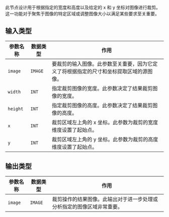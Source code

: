 此节点设计用于根据指定的宽度和高度以及给定的 x 和 y 坐标对图像进行裁剪。这一功能对于聚焦于图像的特定区域或调整图像大小以满足某些要求至关重要。

## 输入类型
| 参数名称 | 数据类型 | 作用 |
| --- | --- | --- |
| `image` | `IMAGE` | 要裁剪的输入图像。此参数至关重要，因为它定义了将根据指定的尺寸和坐标提取区域的源图像。 |
| `width` | `INT` | 指定裁剪图像的宽度。此参数决定了结果裁剪图像的宽度。 |
| `height` | `INT` | 指定裁剪图像的高度。此参数决定了结果裁剪图像的高度。 |
| `x` | `INT` | 裁剪区域左上角的 x 坐标。此参数为裁剪的宽度维度设置了起始点。 |
| `y` | `INT` | 裁剪区域左上角的 y 坐标。此参数为裁剪的高度维度设置了起始点。 |

## 输出类型
| 参数名称 | 数据类型 | 作用 |
| --- | --- | --- |
| `image` | `IMAGE` | 裁剪操作的结果图像。此输出对于进一步处理或分析指定的图像区域非常重要。 |